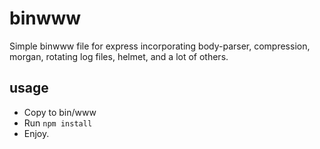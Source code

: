 # binwww
Simple binwww file for express incorporating body-parser, compression, morgan, rotating log files, helmet, and a lot of others. 

## usage
 * Copy to bin/www
 * Run `npm install`
 * Enjoy.
